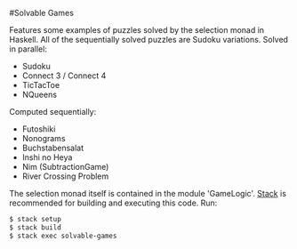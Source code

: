 #Solvable Games

Features some examples of puzzles solved by the selection monad in Haskell.
All of the sequentially solved puzzles are Sudoku variations.
Solved in parallel:
  * Sudoku
  * Connect 3 / Connect 4
  * TicTacToe
  * NQueens

Computed sequentially:
  * Futoshiki
  * Nonograms
  * Buchstabensalat
  * Inshi no Heya
  * Nim (SubtractionGame)
  * River Crossing Problem

The selection monad itself is contained in the module 'GameLogic'. 
[Stack](https://docs.haskellstack.org/en/stable/README/) is recommended for building and executing this code. 
Run:
```bash
$ stack setup
$ stack build
$ stack exec solvable-games
```
